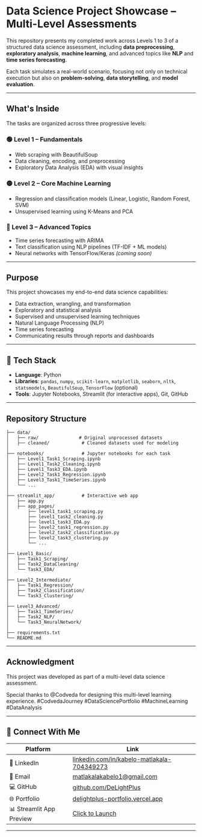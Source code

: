 # Data Science Project Showcase – Multi-Level Assessments

This repository presents my completed work across Levels 1 to 3 of a structured data science assessment, including **data preprocessing**, **exploratory analysis**, **machine learning**, and advanced topics like **NLP** and **time series forecasting**.

Each task simulates a real-world scenario, focusing not only on technical execution but also on **problem-solving**, **data storytelling**, and **model evaluation**.

---

## What's Inside

The tasks are organized across three progressive levels:

### 🟢 Level 1 – Fundamentals
- Web scraping with BeautifulSoup
- Data cleaning, encoding, and preprocessing
- Exploratory Data Analysis (EDA) with visual insights

### 🟡 Level 2 – Core Machine Learning
- Regression and classification models (Linear, Logistic, Random Forest, SVM)
- Unsupervised learning using K-Means and PCA

### 🔴 Level 3 – Advanced Topics
- Time series forecasting with ARIMA
- Text classification using NLP pipelines (TF-IDF + ML models)
- Neural networks with TensorFlow/Keras *(coming soon)*

---

## Purpose

This project showcases my end-to-end data science capabilities:
- Data extraction, wrangling, and transformation
- Exploratory and statistical analysis
- Supervised and unsupervised learning techniques
- Natural Language Processing (NLP)
- Time series forecasting
- Communicating results through reports and dashboards

---

## 🧰 Tech Stack

- **Language**: Python
- **Libraries**: `pandas`, `numpy`, `scikit-learn`, `matplotlib`, `seaborn`, `nltk`, `statsmodels`, `BeautifulSoup`, `TensorFlow` (optional)
- **Tools**: Jupyter Notebooks, Streamlit (for interactive apps), Git, GitHub

---

## Repository Structure

```text
├── data/
│   ├── raw/               # Original unprocessed datasets
│   ├── cleaned/            # Cleaned datasets used for modeling
│
├── notebooks/              # Jupyter notebooks for each task
│   ├── Level1_Task1_Scraping.ipynb
│   ├── Level1_Task2_Cleaning.ipynb
│   ├── Level1_Task3_EDA.ipynb
│   ├── Level2_Task1_Regression.ipynb
│   ├── Level3_Task1_TimeSeries.ipynb
│   └── ...
│
├── streamlit_app/          # Interactive web app
│   ├── app.py
│   ├── app_pages/
│       ├── level1_task1_scraping.py
│       ├── level1_task2_cleaning.py
│       ├── level1_task3_EDA.py
│       ├── level2_task1_regression.py
│       ├── level2_task2_classification.py
│       ├── level2_task3_clustering.py
│       └── ...
│
├── Level1_Basic/
│   ├── Task1_Scraping/
│   ├── Task2_DataCleaning/
│   └── Task3_EDA/
│
├── Level2_Intermediate/
│   ├── Task1_Regression/
│   ├── Task2_Classification/
│   └── Task3_Clustering/
│
├── Level3_Advanced/
│   ├── Task1_TimeSeries/
│   ├── Task2_NLP/
│   └── Task3_NeuralNetwork/
│
├── requirements.txt
└── README.md
```
---

## Acknowledgment
This project was developed as part of a multi-level data science assessment.

Special thanks to @Codveda for designing this multi-level learning experience.
#CodvedaJourney #DataSciencePortfolio #MachineLearning #DataAnalysis

---
## 🤝 Connect With Me

| Platform      | Link |
|---------------|------|
| 💼 LinkedIn   | [linkedin.com/in/kabelo-matlakala-704349273](https://www.linkedin.com/in/kabelo-matlakala-704349273) |
| 📧 Email      | [matlakalakabelo1@gmail.com](mailto:matlakalakabelo1@gmail.com) |
| 💻 GitHub     | [github.com/DeLightPlus](https://github.com/DeLightPlus) |
| 🌐 Portfolio  | [delightplus-portfolio.vercel.app](https://delightplus-portfolio.vercel.app) |
| 📊 Streamlit App Preview | [Click to Launch](https://<your-streamlit-url>) |
---


